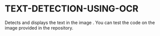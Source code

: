 # TEXT-DETECTION-USING-OCR
Detects and displays the text in the image .
You can test the code on the image provided in the repository.
